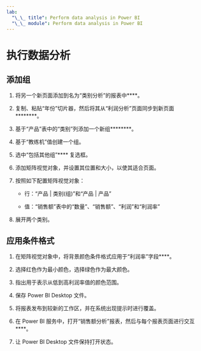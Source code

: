 ```yaml
---
lab:
  "\_\_ title": Perform data analysis in Power BI
  "\_\_ module": Perform data analysis in Power BI
---
```

# 执行数据分析

## 添加组

1. 将另一个新页面添加到名为“类别分析”的报表中****。

1. 复制、粘贴“年份”切片器，然后将其从“利润分析”页面同步到新页面********。

1. 基于“产品”表中的“类别”列添加一个新组********。

1. 基于“教练机”值创建一个组。

1. 选中“包括其他组”**** 复选框。

1. 添加矩阵视觉对象，并设置其位置和大小，以使其适合页面。

1. 按照如下配置矩阵视觉对象：

    - 行：“产品 | 类别(组)”和“产品 | 产品”

    - 值：“销售额”表中的“数量”、“销售额”、“利润”和“利润率”

1. 展开两个类别。

## 应用条件格式

1. 在矩阵视觉对象中，将背景颜色条件格式应用于“利润率”字段****。

1. 选择红色作为最小颜色，选择绿色作为最大颜色。

1. 指出用于表示从低到高利润率值的颜色范围。

1. 保存 Power BI Desktop 文件。

1. 将报表发布到较新的工作区，并在系统出现提示时进行覆盖。

1. 在 Power BI 服务中，打开“销售额分析”报表，然后与每个报表页面进行交互****。

1. 让 Power BI Desktop 文件保持打开状态。

